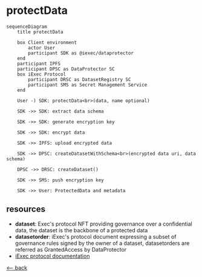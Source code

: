 # protectData

```mermaid
sequenceDiagram
    title protectData

    box Client environment
        actor User
        participant SDK as @iexec/dataprotector
    end
    participant IPFS
    participant DPSC as DataProtector SC
    box iExec Protocol
        participant DRSC as DatasetRegistry SC
        participant SMS as Secret Management Service
    end

    User -) SDK: protectData<br>(data, name optional)

    SDK ->> SDK: extract data schema

    SDK ->> SDK: generate encryption key

    SDK ->> SDK: encrypt data

    SDK ->> IPFS: upload encrypted data

    SDK ->> DPSC: createDatasetWithSchema<br>(encrypted data uri, data schema)

    DPSC ->> DRSC: createDataset()

    SDK ->> SMS: push encryption key

    SDK ->> User: ProtectedData and metadata
```

## resources

- **dataset**: Exec's protocol NFT providing governance over a confidential data, the dataset is the backbone of a protected data
- **datasetorder**: iExec's protocol document expressing a subset of governance rules signed by the owner of a dataset, datasetorders are referred as GrantedAccess by DataProtector
- [iExec protocol documentation](https://protocol.docs.iex.ec)

[<-- back](../index.md)
